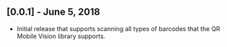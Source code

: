 ## [0.0.1] - June 5, 2018

* Initial release that supports scanning all types of barcodes
  that the QR Mobile Vision library supports.
  

